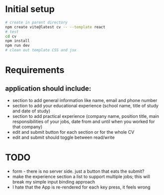 # Initial setup

```sh
# create in parent directory
npm create vite@latest cv -- --template react
# test
cd cv
npm install
npm run dev
# clean out template CSS and jsx
```

# Requirements

## application should include:

-   section to add general information like name, email and phone number
-   section to add your educational experience (school name, title of study and date of study)
-   section to add practical experience (company name, position title, main responsibilities of your jobs, date from and until when you worked for that company)
-   edit and submit button for each section or for the whole CV
-   edit and submit should toggle between read/write

# TODO

-   form - there is no server side. just a button that eats the submit?
-   make the experience section a list to support multiple jobs; this will break my simple input binding approach
-   I hate that the App is re-rendered for each key press, it feels wrong
